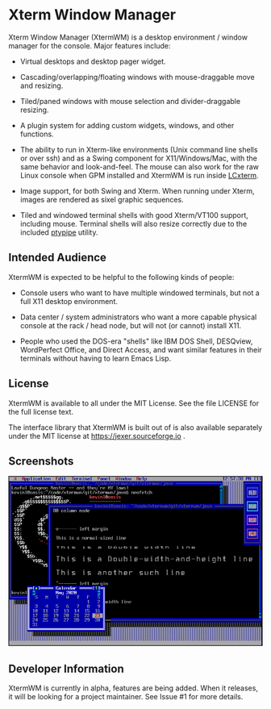 Xterm Window Manager
====================

Xterm Window Manager (XtermWM) is a desktop environment / window
manager for the console.  Major features include:

  * Virtual desktops and desktop pager widget.

  * Cascading/overlapping/floating windows with mouse-draggable move
    and resizing.

  * Tiled/paned windows with mouse selection and divider-draggable
    resizing.

  * A plugin system for adding custom widgets, windows, and other
    functions.

  * The ability to run in Xterm-like environments (Unix command line
    shells or over ssh) and as a Swing component for X11/Windows/Mac,
    with the same behavior and look-and-feel.  The mouse can also work
    for the raw Linux console when GPM installed and XtermWM is run
    inside [LCxterm](https://lcxterm.sourceforge.io).

  * Image support, for both Swing and Xterm.  When running under
    Xterm, images are rendered as sixel graphic sequences.

  * Tiled and windowed terminal shells with good Xterm/VT100 support,
    including mouse.  Terminal shells will also resize correctly due
    to the included [ptypipe](https://gitlab.com/klamonte/ptypipde)
    utility.



Intended Audience
-----------------

XtermWM is expected to be helpful to the following kinds of people:

  * Console users who want to have multiple windowed terminals, but
    not a full X11 desktop environment.

  * Data center / system administrators who want a more capable
    physical console at the rack / head node, but will not (or cannot)
    install X11.

  * People who used the DOS-era "shells" like IBM DOS Shell, DESQview,
    WordPerfect Office, and Direct Access, and want similar features
    in their terminals without having to learn Emacs Lisp.



License
-------

XtermWM is available to all under the MIT License.  See the file
LICENSE for the full license text.

The interface library that XtermWM is built out of is also available
separately under the MIT license at https://jexer.sourceforge.io .



Screenshots
-----------

![Terminals and Pager Image](/screenshots/pager_1.png?raw=true "Two terminal windows with the Desktop Pager and Calendar widgets")



Developer Information
---------------------

XtermWM is currently in alpha, features are being added.  When it
releases, it will be looking for a project maintainer.  See Issue #1
for more details.
